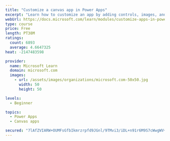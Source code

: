 ```yaml
---
title: "Customize a canvas app in Power Apps"
excerpt: "Learn how to customize an app by adding controls, images, and logic."
webUrl: https://docs.microsoft.com/learn/modules/customize-apps-in-powerapps/
type: course
price: Free
length: PT38M
ratings:
  count: 6893
  average: 4.6647325
heat: -2147483598

provider:
  name: Microsoft Learn
  domain: microsoft.com
  images:
    - url: /assets/images/organizations/microsoft.com-50x50.jpg
      width: 50
      height: 50

levels:
  - Beginner

topics:
  - Power Apps
  - Canvas apps

secured: "7lAfZVIARW+OUMFsGfbIkmrzrpfd9JGnl/9TMvi3/iDL+n91r6M9S7cWwgWV+Qs5SR2vbffE8LLDH7BRLEe7wYQaTiIj7vfOoXLFASJj0LA4XVPidDRWUpAI4BaephYaxlfBlGrSowWBCt4/J9LbxbGJRwZ+ewZjiXvGZwT+oYlHlab2IzkjbU/y+bm1NHCZHtHl5Dy0LBGBLF0rEBc0e/hFJFaGwNnV53UA0CMn7ZOka85vL9ShAQQoPfG7NrrlF+hYGHGrJgwTTAuS53chzi8UysuM9plJE3DrPr3ilQpp5xjF157sN4AxEmHOCRNoQ2Ik6CGx6qKrfGPLSbxub8QG8PZh4MDuCk1LtQ1UaSNMimPrtr33WgFosFqpscdcNtfRPCZgIoWmw9FU3sDle+h7BMq31+edke2lAdymk3U=;/zS4mwCjuJCm/iX4adntOw=="
---
```


